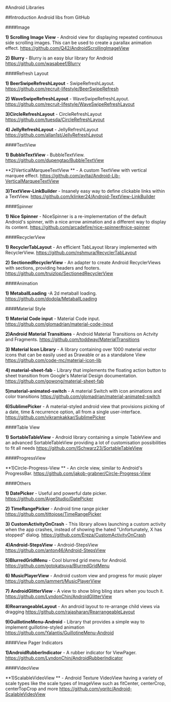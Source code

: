 #Android Libraries

##Introduction
  Android libs from GitHub
  
####Image

**1) Scrolling Image View** - Android view for displaying repeated continuous side scrolling images. This can be used to create a parallax animation effect.
https://github.com/Q42/AndroidScrollingImageView

**2) Blurry** - Blurry is an easy blur library for Android
https://github.com/wasabeef/Blurry

####Refresh Layout

**1) BeerSwipeRefreshLayout** - SwipeRefreshLayout.
https://github.com/recruit-lifestyle/BeerSwipeRefresh

**2) WaveSwipeRefreshLayout** - WaveSwipeRefreshLayout.
https://github.com/recruit-lifestyle/WaveSwipeRefreshLayout

**3)CircleRefreshLayout** - CircleRefreshLayout
https://github.com/tuesda/CircleRefreshLayout

**4) JellyRefreshLayout** - JellyRefreshLayout
https://github.com/allan1st/JellyRefreshLayout

####TextView

**1) BubbleTextView** - BubbleTextView.
https://github.com/dupengtao/BubbleTextView

**2)VerticalMarqueeTextView ** - A custom TextView with vertical marquee effect.
https://github.com/ayltai/Android-Lib-VerticalMarqueeTextView

**3)TextView-LinkBuilder** - Insanely easy way to define clickable links within a TextView.
https://github.com/klinker24/Android-TextView-LinkBuilder

####Spinner

**1) Nice Spinner** - NiceSpinner is a re-implementation of the default Android's spinner, with a nice arrow animation and a different way to display its content.
https://github.com/arcadefire/nice-spinner#nice-spinner

####RecyclerView

**1) RecyclerTabLayout** - An efficient TabLayout library implemented with RecyclerView.
https://github.com/nshmura/RecyclerTabLayout

**2) SectionedRecyclerView** - An adapter to create Android RecyclerViews with sections, providing headers and footers.
https://github.com/truizlop/SectionedRecyclerView

####Animation

**1) MetaballLoading** -A 2d metaball loading.
https://github.com/dodola/MetaballLoading

####Material Style

**1) Material Code input** - Material Code input.
https://github.com/glomadrian/material-code-input

**2)Android Material Transitions** - Android Material Transitions on Actvity and Fragments.
https://github.com/toddway/MaterialTransitions

**3) Material Icon Library** - A library containing over 1000 material vector icons that can be easily used as Drawable or as a standalone View
https://github.com/code-mc/material-icon-lib

**4) material-sheet-fab** - Library that implements the floating action button to sheet transition from Google's Material Design documentation.
https://github.com/gowong/material-sheet-fab

**5)material-animated-switch** - A material Switch with icon animations and color transitions
https://github.com/glomadrian/material-animated-switch

**6)SublimePicker** - A material-styled android view that provisions picking of a date, time & recurrence option, all from a single user-interface.
https://github.com/vikramkakkar/SublimePicker

####Table View 

**1) SortableTableView** - Android library containing a simple TableView and an advanced SortableTableView providing a lot of customisation possibilities to fit all needs
https://github.com/ISchwarz23/SortableTableView

####ProgressView

**1)Circle-Progress-View ** - An circle view, similar to Android's ProgressBar.
https://github.com/jakob-grabner/Circle-Progress-View

####Others

**1) DatePicker** - Useful and powerful date picker.
https://github.com/AigeStudio/DatePicker

**2) TimeRangePicker** - Android time range picker
https://github.com/tittojose/TimeRangePicker

**3) CustomActivityOnCrash** - This library allows launching a custom activity when the app crashes, instead of showing the hated "Unfortunately, X has stopped" dialog.
https://github.com/Ereza/CustomActivityOnCrash

**4)Android-StepsView** - Android-StepsView
https://github.com/anton46/Android-StepsView

**5)BlurredGridMenu** - Cool blurred grid menu for Android.
https://github.com/gotokatsuya/BlurredGridMenu

**6) MusicPlayerView** - Android custom view and progress for music player
https://github.com/iammert/MusicPlayerView

**7) AndroidGlitterView** - A view to show bling bling stars when you touch it.
https://github.com/LyndonChin/AndroidGlitterView

**8)RearrangeableLayout** - An android layout to re-arrange child views via dragging
https://github.com/rajasharan/RearrangeableLayout

**9)GuillotineMenu-Android** - Library that provides a simple way to implement guillotine-styled animation
https://github.com/Yalantis/GuillotineMenu-Android

####View Pager Indicators

**1)AndroidRubberIndicator** - A rubber indicator for ViewPager.
https://github.com/LyndonChin/AndroidRubberIndicator

####VideoView 

**1)ScalableVideoView ** - Android Texture VideoView having a variety of scale types like the scale types of ImageView such as fitCenter, centerCrop, centerTopCrop and more
https://github.com/yqritc/Android-ScalableVideoView
